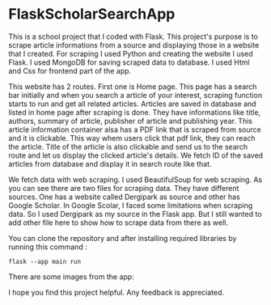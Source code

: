 # FlaskScholarSearchApp

This is a school project that I coded with Flask. This project's purpose is to scrape article informations from a source and displaying those in a website that I created. For scraping I used Python and creating the website I used Flask. I used MongoDB for saving scraped data to database. I used Html and Css for frontend part of the app. 

This website has 2 routes. First one is Home page. This page has a search bar initially and when you search a article of your interest, scraping function starts to run and get all related articles. Articles are saved in database and listed in home page after scraping is done. They have informations like title, authors, summary of article, publisher of article and publishing year. This article information container alsa has a PDF link that is scraped from source and it is clickable. This way whem users click that pdf link, they can reach the article. Title of the article is also clickable and send us to the search route and let us display the clicked article's details. We fetch ID of the saved articles from database and display it in search route like that.

We fetch data with web scraping. I used BeautifulSoup for web scraping. As you can see there are two files for scraping data. They have different sources. One has a website called Dergipark as source and other has Google Scholar. In Google Scolar, I faced some limitations when scraping data. So I used Dergipark as my source in the Flask app. But I still wanted to add other file here to show how to scrape data from there as well.

You can clone the repository and after installing required libraries by running this command : 
```
flask --app main run
```

There are some images from the app: 



I hope you find this project helpful. Any feedback is appreciated.
